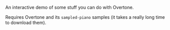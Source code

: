 An interactive demo of some stuff you can do with Overtone.

Requires Overtone and its `sampled-piano` samples (it takes a really long time to download them).

